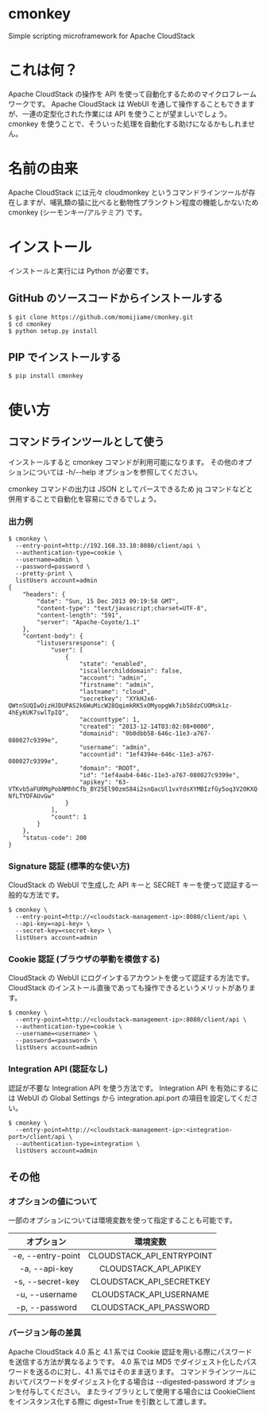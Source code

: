 cmonkey
=======

Simple scripting microframework for Apache CloudStack

# これは何？

Apache CloudStack の操作を API を使って自動化するためのマイクロフレームワークです。
Apache CloudStack は WebUI を通して操作することもできますが、一連の定型化された作業には API を使うことが望ましいでしょう。
cmonkey を使うことで、そういった処理を自動化する助けになるかもしれません。

# 名前の由来

Apache CloudStack には元々 cloudmonkey というコマンドラインツールが存在しますが、哺乳類の猿に比べると動物性プランクトン程度の機能しかないため cmonkey (シーモンキー/アルテミア) です。

# インストール

インストールと実行には Python が必要です。

## GitHub のソースコードからインストールする

```
$ git clone https://github.com/momijiame/cmonkey.git
$ cd cmonkey
$ python setup.py install
```

## PIP でインストールする

```
$ pip install cmonkey
```

# 使い方

## コマンドラインツールとして使う

インストールすると cmonkey コマンドが利用可能になります。
その他のオプションについては -h/--help オプションを参照してください。

cmonkey コマンドの出力は JSON としてパースできるため jq コマンドなどと併用することで自動化を容易にできるでしょう。

### 出力例

```
$ cmonkey \
  --entry-point=http://192.168.33.10:8080/client/api \
  --authentication-type=cookie \
  --username=admin \
  --password=password \
  --pretty-print \
  listUsers account=admin
{
    "headers": {
        "date": "Sun, 15 Dec 2013 09:19:58 GMT", 
        "content-type": "text/javascript;charset=UTF-8", 
        "content-length": "591", 
        "server": "Apache-Coyote/1.1"
    }, 
    "content-body": {
        "listusersresponse": {
            "user": [
                {
                    "state": "enabled", 
                    "iscallerchilddomain": false, 
                    "account": "admin", 
                    "firstname": "admin", 
                    "lastname": "cloud", 
                    "secretkey": "XYkHJx6-QWtnSUQIwOizHJDUPAS2k6WuMicW28QqimkRK5xOMyopgWk7ib58dzCUOMsk1z-4hEyKUK7swlTpIQ", 
                    "accounttype": 1, 
                    "created": "2013-12-14T03:02:08+0000", 
                    "domainid": "0b0dbb58-646c-11e3-a767-080027c9399e", 
                    "username": "admin", 
                    "accountid": "1ef4394e-646c-11e3-a767-080027c9399e", 
                    "domain": "ROOT", 
                    "id": "1ef4aab4-646c-11e3-a767-080027c9399e", 
                    "apikey": "63-VTKvb5aFURMgPobNMhhCfb_BY25El90zmS84i2snQacUl1vxYdsXYMBIzfGy5oq3V20KXQ-NfLTYDFAUvGw"
                }
            ], 
            "count": 1
        }
    }, 
    "status-code": 200
}

```

### Signature 認証 (標準的な使い方)

CloudStack の WebUI で生成した API キーと SECRET キーを使って認証する一般的な方法です。

```
$ cmonkey \
  --entry-point=http://<cloudstack-management-ip>:8080/client/api \
  --api-key=<api-key> \
  --secret-key=<secret-key> \
  listUsers account=admin
```

### Cookie 認証 (ブラウザの挙動を模倣する)

CloudStack の WebUI にログインするアカウントを使って認証する方法です。
CloudStack のインストール直後であっても操作できるというメリットがあります。

```
$ cmonkey \
  --entry-point=http://<cloudstack-management-ip>:8080/client/api \
  --authentication-type=cookie \
  --username=<username> \
  --password=<password> \
  listUsers account=admin
```

### Integration API (認証なし)

認証が不要な Integration API を使う方法です。
Integration API を有効にするには WebUI の Global Settings から integration.api.port の項目を設定してください。

```
$ cmonkey \
  --entry-point=http://<cloudstack-management-ip>:<integration-port>/client/api \
  --authentication-type=integration \
  listUsers account=admin
```

## その他

### オプションの値について

一部のオプションについては環境変数を使って指定することも可能です。

|    オプション     |         環境変数          |
|:-----------------:|:-------------------------:|
| -e, --entry-point | CLOUDSTACK_API_ENTRYPOINT |
| -a, --api-key     | CLOUDSTACK_API_APIKEY     |
| -s, --secret-key  | CLOUDSTACK_API_SECRETKEY  |
| -u, --username    | CLOUDSTACK_API_USERNAME   |
| -p, --password    | CLOUDSTACK_API_PASSWORD   |

### バージョン毎の差異

Apache CloudStack 4.0 系と 4.1 系では Cookie 認証を用いる際にパスワードを送信する方法が異なるようです。
4.0 系では MD5 でダイジェスト化したパスワードを送るのに対し、4.1 系ではそのまま送ります。
コマンドラインツールにおいてパスワードをダイジェスト化する場合は --digested-password オプションを付与してください。
またライブラリとして使用する場合には CookieClient をインスタンス化する際に digest=True を引数として渡します。
